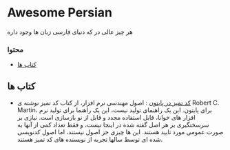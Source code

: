 # Awesome Persian
هر چیز عالی در که  دنیای فارسی زبان ها وجود داره

### محتوا

- [کتاب ها](#books)

## کتاب ها

- [کد تمیز در پایتون](https://github.com/SepehrRasouli/clean-code-python) :
اصول مهندسی نرم افزار، از کتاب کد تمیز نوشته ی Robert C. Martin، برای پایتون. این یک راهنمای تولید نیست، این یک راهنما برای تولید نرم افزار های خوانا، قابل استفاده مجدد و قابل از نو بازسازی است. نیازی بر سرسختگیری بر هر اصل گفته شده در اینجا نیست، و فقط تعداد کمی از آنها به صورت عمومی مورد تایید هستند. این ها چیزی جز اصول نیستند، اما اصول کدنویسی شده ای توسط سالها تجربه از نویسنده های کد تمیز هستند.